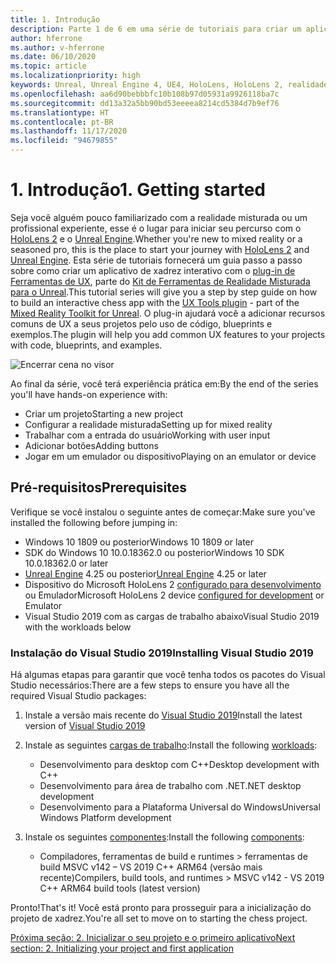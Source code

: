 ```yaml
---
title: 1. Introdução
description: Parte 1 de 6 em uma série de tutoriais para criar um aplicativo de xadrez simples usando o Unreal Engine 4 e o plug-in Ferramentas de UX do Kit de Ferramentas de Realidade Misturada
author: hferrone
ms.author: v-hferrone
ms.date: 06/10/2020
ms.topic: article
ms.localizationpriority: high
keywords: Unreal, Unreal Engine 4, UE4, HoloLens, HoloLens 2, realidade misturada, tutorial, introdução, mrtk, uxt, Ferramentas de UX, documentação, headset de realidade misturada, headset do windows mixed reality, headset de realidade virtual
ms.openlocfilehash: aa6d90bebbbfc10b108b97d05931a9926118ba7c
ms.sourcegitcommit: dd13a32a5bb90bd53eeeea8214cd5384d7b9ef76
ms.translationtype: HT
ms.contentlocale: pt-BR
ms.lasthandoff: 11/17/2020
ms.locfileid: "94679855"
---
```

# <a name="1-getting-started"></a><span data-ttu-id="301a9-104">1. Introdução</span><span class="sxs-lookup"><span data-stu-id="301a9-104">1. Getting started</span></span>

<span data-ttu-id="301a9-105">Seja você alguém pouco familiarizado com a realidade misturada ou um profissional experiente, esse é o lugar para iniciar seu percurso com o [HoloLens 2](https://docs.microsoft.com/windows/mixed-reality/) e o [Unreal Engine](https://www.unrealengine.com/en-US/).</span><span class="sxs-lookup"><span data-stu-id="301a9-105">Whether you're new to mixed reality or a seasoned pro, this is the place to start your journey with [HoloLens 2](https://docs.microsoft.com/windows/mixed-reality/) and [Unreal Engine](https://www.unrealengine.com/en-US/).</span></span> <span data-ttu-id="301a9-106">Esta série de tutoriais fornecerá um guia passo a passo sobre como criar um aplicativo de xadrez interativo com o [plug-in de Ferramentas de UX](https://github.com/microsoft/MixedReality-UXTools-Unreal), parte do [Kit de Ferramentas de Realidade Misturada para o Unreal](https://github.com/microsoft/MixedRealityToolkit-Unreal).</span><span class="sxs-lookup"><span data-stu-id="301a9-106">This tutorial series will give you a step by step guide on how to build an interactive chess app with the [UX Tools plugin](https://github.com/microsoft/MixedReality-UXTools-Unreal) - part of the [Mixed Reality Toolkit for Unreal](https://github.com/microsoft/MixedRealityToolkit-Unreal).</span></span> <span data-ttu-id="301a9-107">O plug-in ajudará você a adicionar recursos comuns de UX a seus projetos pelo uso de código, blueprints e exemplos.</span><span class="sxs-lookup"><span data-stu-id="301a9-107">The plugin will help you add common UX features to your projects with code, blueprints, and examples.</span></span> 

![Encerrar cena no visor](images/unreal-uxt/5-endscene.PNG)

<span data-ttu-id="301a9-109">Ao final da série, você terá experiência prática em:</span><span class="sxs-lookup"><span data-stu-id="301a9-109">By the end of the series you'll have hands-on experience with:</span></span>
* <span data-ttu-id="301a9-110">Criar um projeto</span><span class="sxs-lookup"><span data-stu-id="301a9-110">Starting a new project</span></span>
* <span data-ttu-id="301a9-111">Configurar a realidade misturada</span><span class="sxs-lookup"><span data-stu-id="301a9-111">Setting up for mixed reality</span></span>
* <span data-ttu-id="301a9-112">Trabalhar com a entrada do usuário</span><span class="sxs-lookup"><span data-stu-id="301a9-112">Working with user input</span></span>
* <span data-ttu-id="301a9-113">Adicionar botões</span><span class="sxs-lookup"><span data-stu-id="301a9-113">Adding buttons</span></span>
* <span data-ttu-id="301a9-114">Jogar em um emulador ou dispositivo</span><span class="sxs-lookup"><span data-stu-id="301a9-114">Playing on an emulator or device</span></span>


## <a name="prerequisites"></a><span data-ttu-id="301a9-115">Pré-requisitos</span><span class="sxs-lookup"><span data-stu-id="301a9-115">Prerequisites</span></span>
<span data-ttu-id="301a9-116">Verifique se você instalou o seguinte antes de começar:</span><span class="sxs-lookup"><span data-stu-id="301a9-116">Make sure you've installed the following before jumping in:</span></span>
* <span data-ttu-id="301a9-117">Windows 10 1809 ou posterior</span><span class="sxs-lookup"><span data-stu-id="301a9-117">Windows 10 1809 or later</span></span>
* <span data-ttu-id="301a9-118">SDK do Windows 10 10.0.18362.0 ou posterior</span><span class="sxs-lookup"><span data-stu-id="301a9-118">Windows 10 SDK 10.0.18362.0 or later</span></span>
* <span data-ttu-id="301a9-119">[Unreal Engine](https://www.unrealengine.com/en-US/get-now) 4.25 ou posterior</span><span class="sxs-lookup"><span data-stu-id="301a9-119">[Unreal Engine](https://www.unrealengine.com/en-US/get-now) 4.25 or later</span></span>
* <span data-ttu-id="301a9-120">Dispositivo do Microsoft HoloLens 2 [configurado para desenvolvimento](../../platform-capabilities-and-apis/using-visual-studio.md#enabling-developer-mode) ou Emulador</span><span class="sxs-lookup"><span data-stu-id="301a9-120">Microsoft HoloLens 2 device [configured for development](../../platform-capabilities-and-apis/using-visual-studio.md#enabling-developer-mode) or Emulator</span></span>
* <span data-ttu-id="301a9-121">Visual Studio 2019 com as cargas de trabalho abaixo</span><span class="sxs-lookup"><span data-stu-id="301a9-121">Visual Studio 2019 with the workloads below</span></span>

### <a name="installing-visual-studio-2019"></a><span data-ttu-id="301a9-122">Instalação do Visual Studio 2019</span><span class="sxs-lookup"><span data-stu-id="301a9-122">Installing Visual Studio 2019</span></span>
<span data-ttu-id="301a9-123">Há algumas etapas para garantir que você tenha todos os pacotes do Visual Studio necessários:</span><span class="sxs-lookup"><span data-stu-id="301a9-123">There are a few steps to ensure you have all the required Visual Studio packages:</span></span>
1. <span data-ttu-id="301a9-124">Instale a versão mais recente do [Visual Studio 2019](https://visualstudio.microsoft.com/downloads/)</span><span class="sxs-lookup"><span data-stu-id="301a9-124">Install the latest version of [Visual Studio 2019](https://visualstudio.microsoft.com/downloads/)</span></span>
2. <span data-ttu-id="301a9-125">Instale as seguintes [cargas de trabalho](https://docs.microsoft.com/visualstudio/install/modify-visual-studio?#modify-workloads):</span><span class="sxs-lookup"><span data-stu-id="301a9-125">Install the following [workloads](https://docs.microsoft.com/visualstudio/install/modify-visual-studio?#modify-workloads):</span></span>
    * <span data-ttu-id="301a9-126">Desenvolvimento para desktop com C++</span><span class="sxs-lookup"><span data-stu-id="301a9-126">Desktop development with C++</span></span>
    * <span data-ttu-id="301a9-127">Desenvolvimento para área de trabalho com .NET</span><span class="sxs-lookup"><span data-stu-id="301a9-127">.NET desktop development</span></span>
    * <span data-ttu-id="301a9-128">Desenvolvimento para a Plataforma Universal do Windows</span><span class="sxs-lookup"><span data-stu-id="301a9-128">Universal Windows Platform development</span></span>

3. <span data-ttu-id="301a9-129">Instale os seguintes [componentes](https://docs.microsoft.com/visualstudio/install/modify-visual-studio?#modify-individual-components):</span><span class="sxs-lookup"><span data-stu-id="301a9-129">Install the following [components](https://docs.microsoft.com/visualstudio/install/modify-visual-studio?#modify-individual-components):</span></span>
    * <span data-ttu-id="301a9-130">Compiladores, ferramentas de build e runtimes > ferramentas de build MSVC v142 – VS 2019 C++ ARM64 (versão mais recente)</span><span class="sxs-lookup"><span data-stu-id="301a9-130">Compilers, build tools, and runtimes > MSVC v142 - VS 2019 C++ ARM64 build tools (latest version)</span></span>

<span data-ttu-id="301a9-131">Pronto!</span><span class="sxs-lookup"><span data-stu-id="301a9-131">That's it!</span></span> <span data-ttu-id="301a9-132">Você está pronto para prosseguir para a inicialização do projeto de xadrez.</span><span class="sxs-lookup"><span data-stu-id="301a9-132">You're all set to move on to starting the chess project.</span></span>

[<span data-ttu-id="301a9-133">Próxima seção: 2. Inicializar o seu projeto e o primeiro aplicativo</span><span class="sxs-lookup"><span data-stu-id="301a9-133">Next section: 2. Initializing your project and first application</span></span>](unreal-uxt-ch2.md)